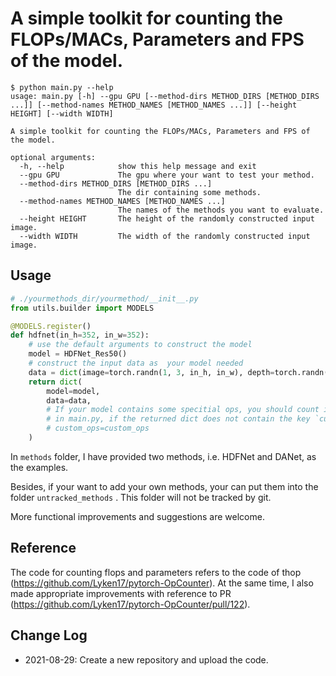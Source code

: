 #  A simple toolkit for counting the FLOPs/MACs, Parameters and FPS of the model.

```shell
$ python main.py --help
usage: main.py [-h] --gpu GPU [--method-dirs METHOD_DIRS [METHOD_DIRS ...]] [--method-names METHOD_NAMES [METHOD_NAMES ...]] [--height HEIGHT] [--width WIDTH]

A simple toolkit for counting the FLOPs/MACs, Parameters and FPS of the model.

optional arguments:
  -h, --help            show this help message and exit
  --gpu GPU             The gpu where your want to test your method.
  --method-dirs METHOD_DIRS [METHOD_DIRS ...]
                        The dir containing some methods.
  --method-names METHOD_NAMES [METHOD_NAMES ...]
                        The names of the methods you want to evaluate.
  --height HEIGHT       The height of the randomly constructed input image.
  --width WIDTH         The width of the randomly constructed input image.
```

## Usage

```python
# ./yourmethods_dir/yourmethod/__init__.py
from utils.builder import MODELS

@MODELS.register()
def hdfnet(in_h=352, in_w=352):
    # use the default arguments to construct the model
    model = HDFNet_Res50()
    # construct the input data as  your model needed
    data = dict(image=torch.randn(1, 3, in_h, in_w), depth=torch.randn(1, 1, in_h, in_w))
    return dict(
        model=model,
        data=data,
        # If your model contains some specitial ops, you should count its flops by yourself.
        # in main.py, if the returned dict does not contain the key `custom_ops`, it will use the default value `None`.
        # custom_ops=custom_ops
    )

```

In `methods` folder, I have provided two methods, i.e. HDFNet and DANet, as the examples.

Besides, if your want to add your own methods, your can put them into the folder `untracked_methods` . This folder will not be tracked by git.

More functional improvements and suggestions are welcome.

## Reference

The code for counting flops and parameters refers to the code of thop (https://github.com/Lyken17/pytorch-OpCounter).
At the same time, I also made appropriate improvements with reference to PR (https://github.com/Lyken17/pytorch-OpCounter/pull/122).

## Change Log

* 2021-08-29: Create a new repository and upload the code.
